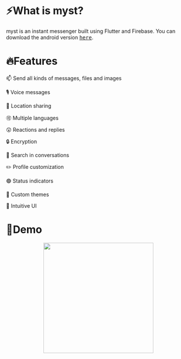 # ⚡What is myst?

myst is an instant messenger built using Flutter and Firebase. You can download the android version <a href="https://drive.google.com/file/d/1xTjSP7OwDAHke1jZEB4QyXftd_PhbQ6v/view?usp=sharing"><kbd>here</kbd></a>.

# 🔥Features

📫 Send all kinds of messages, files and images

🎙️ Voice messages

📍 Location sharing

🉑️ Multiple languages

😲 Reactions and replies

🔒 Encryption

🔎 Search in conversations

✏️ Profile customization

🟢 Status indicators

🎨 Custom themes

📱 Intuitive UI

# 🚀Demo

<p align="center">
  <img src="https://github.com/zslti/myst/assets/82903515/1b24348b-c9ad-4ac7-ae9a-44ec5008713a" alt="" width="300" />
</p>
